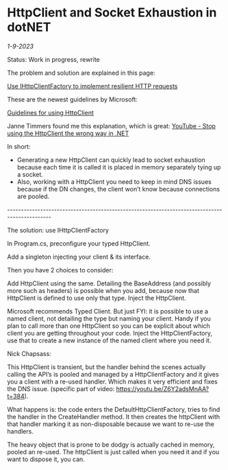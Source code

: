 # HttpClient and Socket Exhaustion in dotNET

*1-9-2023*

Status: Work in progress, rewrite

The problem and solution are explained in this page:

[Use IHttpClientFactory to implement resilient HTTP requests](https://learn.microsoft.com/en-us/dotnet/architecture/microservices/implement-resilient-applications/use-httpclientfactory-to-implement-resilient-http-requests)

These are the newest guidelines by Microsoft:

[Guidelines for using HttpClient](https://learn.microsoft.com/en-us/dotnet/fundamentals/networking/http/httpclient-guidelines)

Janne Timmers found me this explanation, which is great:
[YouTube - Stop using the HttpClient the wrong way in .NET](https://www.youtube.com/watch?v=Z6Y2adsMnAA)

In short:

- Generating a new HttpClient can quickly lead to socket exhaustion because each time it is called it is placed in
  memory separately tying up a socket.
- Also, working with a HttpClient you need to keep in mind DNS issues because if the DN changes, the client won’t know
  because connections are pooled.

​ ----------------------------------------------------------------------------------------------

[//]: # (	ToDo :  Rewrite!! )

The solution: use IHttpClientFactory

In Program.cs, preconfigure your typed HttpClient.

Add a singleton injecting your client & its interface.

Then you have 2 choices to consider:

Add HttpClient using the same. Detailing the BaseAddress (and possibly more such as headers) is possible when you add,
because now that HttpClient is defined to use only that type. Inject the HttpClient.

Microsoft recommends Typed Client. But just FYI: it is possible to use a named client, not detailing the type but naming
your client. Handy if you plan to call more than one HttpClient so you can be explicit about which client you are
getting throughout your code. Inject the HttpClientFactory, use that to create a new instance of the named client where
you need it.

Nick Chapsass:

This HttpClient is transient, but the handler behind the scenes actually calling the API’s is pooled and managed by a
HttpClientFactory and it gives you a client with a re-used handler. Which makes it very efficient and fixes the DNS
issue. (specific part of video: https://youtu.be/Z6Y2adsMnAA?t=384).

What happens is: the code enters the DefaultHttpClientFactory, tries to find the handler in the CreateHandler method. It
then creates the httpClient with that handler marking it as non-disposable because we want to re-use the handlers.

The heavy object that is prone to be dodgy is actually cached in memory, pooled an re-used. The httpClient is just
called when you need it and if you want to dispose it, you can.

